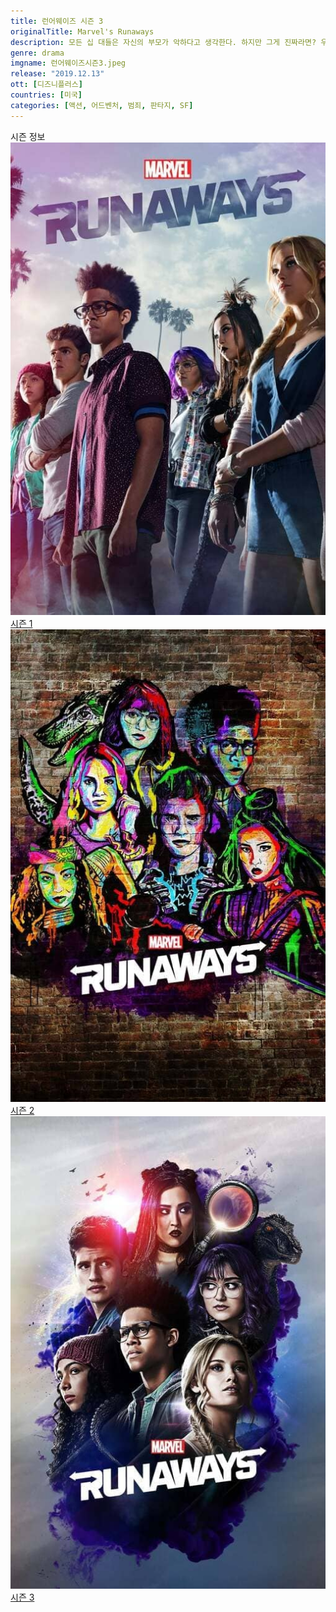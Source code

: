 ```yaml
---
title: 런어웨이즈 시즌 3
originalTitle: Marvel's Runaways
description: 모든 십 대들은 자신의 부모가 악하다고 생각한다. 하지만 그게 진짜라면? 우연히 끔찍한 비밀을 알게 된 LA의 십 대 여섯 명은 자신의 부모들이 평생 거짓말을 해왔단 사실을 알게 된다. 부모들은 무엇을, 왜 쫓고 있는 걸까? 조사에 착수하는 아이들. 한편 어른들도 자식들이 비밀을 숨기고 있다는 걸 눈치챈다. 부모들이 진실에 가까이 다가가는 동안 아이들은 엄청난 결과를 초래할 계획을 알게 되는데. 이제 이 십 대들은 너무 늦기 전에 자신의 부모들을 막기 위해 뭉쳐야 한다.
genre: drama
imgname: 런어웨이즈시즌3.jpeg
release: "2019.12.13"
ott: [디즈니플러스]
countries: [미국]
categories: [액션, 어드벤처, 범죄, 판타지, SF]
---
```


<div class="title bold">시즌 정보</div>

<div class="season-list">
<div class="item">
<a href="https://lesflix.github.io/drama/런어웨이즈시즌1" >
<img src="/poster/런어웨이즈시즌1.jpeg" alt="런어웨이즈시즌1 포스터 ">
시즌 1</a>
</div>

<div class="item">
<a href="https://lesflix.github.io/drama/런어웨이즈시즌2" >
<img src="/poster/런어웨이즈시즌2.jpeg" alt="런어웨이즈시즌2 포스터 ">
시즌 2</a>
</div>

<div class="item">
<a href="https://lesflix.github.io/drama/런어웨이즈시즌3" >
<img src="/poster/런어웨이즈시즌3.jpeg" alt="런어웨이즈시즌3 포스터 ">
시즌 3</a>
</div>
</div>
